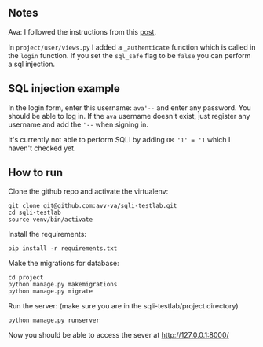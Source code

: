 ## Notes
Ava: I followed the instructions from this [post](https://www.geeksforgeeks.org/django-sign-up-and-login-with-confirmation-email-python/). 

In `project/user/views.py` I added a `_authenticate` function which is called in the `login` function. If you set the `sql_safe` flag to be `false` you can perform a sql injection.

## SQL injection example

In the login form, enter this username: `ava'--` and enter any password. You should be able to log in. If the `ava` username doesn't exist, just register any username and add the `'--` when signing in. 

It's currently not able to perform SQLI by adding `OR '1' = '1` which I haven't checked yet.

## How to run
Clone the github repo and activate the virtualenv:
```
git clone git@github.com:avv-va/sqli-testlab.git
cd sqli-testlab
source venv/bin/activate
```
Install the requirements:
```
pip install -r requirements.txt
```
Make the migrations for database:
```
cd project
python manage.py makemigrations
python manage.py migrate
```
Run the server: (make sure you are in the sqli-testlab/project directory)
```
python manage.py runserver
```
Now you should be able to access the sever at http://127.0.0.1:8000/
